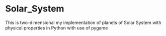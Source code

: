 # Solar_System

This is two-dimensional my implementation of planets of Solar System with physical 
properties in Python with use of pygame 

